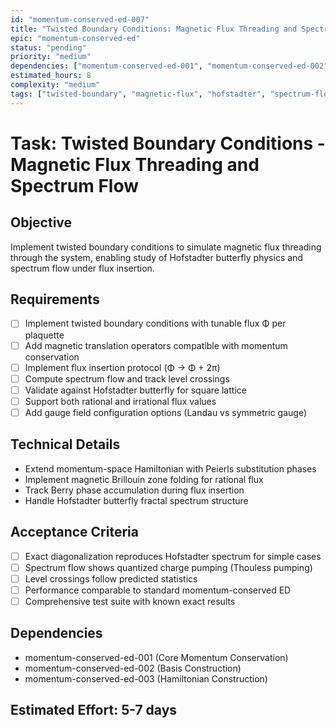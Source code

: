```yaml
---
id: "momentum-conserved-ed-007"
title: "Twisted Boundary Conditions: Magnetic Flux Threading and Spectrum Flow"
epic: "momentum-conserved-ed"
status: "pending"
priority: "medium"
dependencies: ["momentum-conserved-ed-001", "momentum-conserved-ed-002", "momentum-conserved-ed-003"]
estimated_hours: 8
complexity: "medium"
tags: ["twisted-boundary", "magnetic-flux", "hofstadter", "spectrum-flow"]
---
```


# Task: Twisted Boundary Conditions - Magnetic Flux Threading and Spectrum Flow

## Objective
Implement twisted boundary conditions to simulate magnetic flux threading through the system, enabling study of Hofstadter butterfly physics and spectrum flow under flux insertion.

## Requirements
- [ ] Implement twisted boundary conditions with tunable flux Φ per plaquette
- [ ] Add magnetic translation operators compatible with momentum conservation
- [ ] Implement flux insertion protocol (Φ → Φ + 2π)
- [ ] Compute spectrum flow and track level crossings
- [ ] Validate against Hofstadter butterfly for square lattice
- [ ] Support both rational and irrational flux values
- [ ] Add gauge field configuration options (Landau vs symmetric gauge)

## Technical Details
- Extend momentum-space Hamiltonian with Peierls substitution phases
- Implement magnetic Brillouin zone folding for rational flux
- Track Berry phase accumulation during flux insertion
- Handle Hofstadter butterfly fractal spectrum structure

## Acceptance Criteria
- [ ] Exact diagonalization reproduces Hofstadter spectrum for simple cases
- [ ] Spectrum flow shows quantized charge pumping (Thouless pumping)
- [ ] Level crossings follow predicted statistics
- [ ] Performance comparable to standard momentum-conserved ED
- [ ] Comprehensive test suite with known exact results

## Dependencies
- momentum-conserved-ed-001 (Core Momentum Conservation)
- momentum-conserved-ed-002 (Basis Construction)
- momentum-conserved-ed-003 (Hamiltonian Construction)

## Estimated Effort: 5-7 days